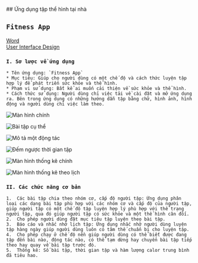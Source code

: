 ﻿﻿## Ứng dụng tập thể hình tại nhà

## `Fitness App`

[Word](https://github.com/mobiledev2019/N2_16_FitnessApp/blob/master/document/N02_16_Word.doc)  
[User Interface Design](https://github.com/mobiledev2019/N2_16_FitnessApp/blob/master/document/UserInterfaceDesignFitnessApp.bmpr) 
 

### `I. Sơ lược về ứng dụng`
  
	* Tên ứng dụng: `Fitness App`  
	* Mục tiêu: Giúp cho người dùng có một chế độ và cách thức luyện tập hợp lý để phát triển sức khỏe và thể hình.  
	* Phạm vi sử dụng: Bất kể ai muốn cải thiện về sức khỏe và thể hình.  
	* Cách thức sử dụng: Người dùng chỉ việc tải về cài đặt và mở ứng dụng ra. Bên trong ứng dụng có những hướng dẫn tập bằng chữ, hình ảnh, hình động và người dùng chỉ việc làm theo.  
	
![Màn hình chính](./image/giaoDien/main_layout.png)  

![Bài tập cụ thể](./image/giaoDien/chess_beginner.png)  

![Mô tả một động tác](./image/giaoDien/show_workout.png)  

![Đếm ngược thời gian tập](./image/giaoDien/readyToGo.png)  

![Màn hình thống kê chính](./image/giaoDien/reportMain.png)  

![Màn hình thống kê theo lịch](./image/giaoDien/report.png)  

	
### `II. Các chức năng cơ bản`

	1.	Các bài tập chia theo nhóm cơ, cấp độ người tập: Ứng dụng phân loại các dạng bài tập phù hợp với các nhóm cơ và cấp độ của người tập, giúp người tập có một chế độ tập luyện hợp lý phù hợp với thể trạng người tập, qua đó giúp người tập có sức khỏe và một thể hình cân đối.  
	2.	Cho phép người dùng đặt mục tiêu tập luyện theo bài tập.   
	3.	Báo cáo và nhắc nhở lịch tập: Ứng dụng nhắc nhở người dùng luyện tập hàng ngày giúp người dùng luôn có tâm thế chuẩn bị cho luyện tập.  
	4.	Cho phép chạy ở chế độ nền giúp người dùng có thể biết được đang tập đến bài nào, động tác nào, có thể tạm dừng hay chuyển bài tập tiếp theo hay quay về bài tập trước đó.  
	5.	Thống kê: Số bài tập, thời gian tập và hàm lượng calor trung bình đã tiêu hao.   

